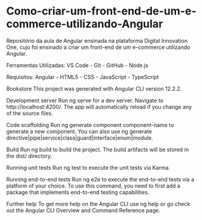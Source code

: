 # Como-criar-um-front-end-de-um-e-commerce-utilizando-Angular


Repositório da aula de Angular ensinada na plataforma Digital Innovation One, cujo foi ensinado a criar um front-end de um e-commerce utilizando Angular.


Ferramentas Utilizadas:
VS Code - Git - GitHub - Node.js

Requisitos:
Angular - HTML5 - CSS - JavaScript - TypeScript


Bookstore
This project was generated with Angular CLI version 12.2.2.

Development server
Run ng serve for a dev server. Navigate to http://localhost:4200/. The app will automatically reload if you change any of the source files.

Code scaffolding
Run ng generate component component-name to generate a new component. You can also use ng generate directive|pipe|service|class|guard|interface|enum|module.

Build
Run ng build to build the project. The build artifacts will be stored in the dist/ directory.

Running unit tests
Run ng test to execute the unit tests via Karma.

Running end-to-end tests
Run ng e2e to execute the end-to-end tests via a platform of your choice. To use this command, you need to first add a package that implements end-to-end testing capabilities.

Further help
To get more help on the Angular CLI use ng help or go check out the Angular CLI Overview and Command Reference page.
